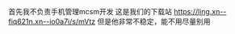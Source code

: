 首先我不负责手机管理mcsm开发
这是我们的下载站 https://ling.xn--fiq621n.xn--io0a7i/s/mVtz
但是他非常不稳定，能不用尽量别用
<!---
bairm101/bairm101是一个特殊的存储库，因为它的'README.md（这个文件）出现在您的GitHub配置文件中。
您可以单击预览链接查看更改。
--->
